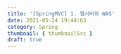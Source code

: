 ```yaml
---
title: '[SpringMVC] 1. 웹서버와 WAS'
date: 2021-05-24 19:44:63
category: Spring
thumbnail: { thumbnailSrc }
draft: true
---
```


